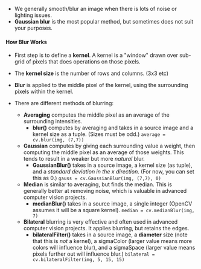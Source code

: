 - We generally smooth/blur an image when there is lots of noise or lighting issues.
- **Gaussian blur** is the most popular method, but sometimes does not suit your purposes.

#### How Blur Works

- First step is to define a **kernel**. A kernel is a "window" drawn over sub-grid of pixels that does operations on those pixels.

- The **kernel size** is the number of rows and columns. (3x3 etc)

- **Blur** is applied to the middle pixel of the kernel, using the surrounding pixels within the kernel.

- There are different methods of blurring:
  
  - **Averaging** computes the middle pixel as an average of the surrounding intensities.
    - **blur()** computes by averaging and takes in a source image and a kernel size as a tuple. (Sizes must be odd.)
        `average = cv.blur(img, (7,7))`
  - **Gaussian** computes by giving each surrounding value a weight, then computing the middle pixel as an average of those weights. This tends to result in a weaker but more *natural* blur.
    - **GaussianBlur()** takes in a source image, a kernel size (as tuple), and a *standard deviation in the x direction*. (For now, you can set this as 0.)
        `gauss = cv.GaussianBlur(img, (7,7), 0)`
  - **Median** is similar to averaging, but finds the median. This is generally better at removing noise, which is valuable in advanced computer vision projects.
    - **medianBlur()** takes in a source image, a single integer (OpenCV assumes it will be a square kernel).
        `median = cv.medianBlur(img, 7)`
  - **Bilateral** blurring is very effective and often used in advanced computer vision projects. It applies blurring, but retains the edges.
    - **bilateralFilter()** takes in a source image, a **diameter** size (note that this is *not* a kernel), a sigmaColor (larger value means more colors will influence blur), and a sigmaSpace (larger value means pixels further out will influence blur.)
        `bilateral = cv.bilateralFilter(img, 5, 15, 15)`
